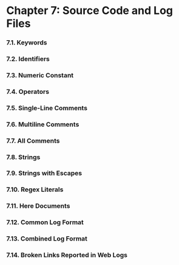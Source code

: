 # Chapter 7: Source Code and Log Files

### 7.1. Keywords
### 7.2. Identifiers
### 7.3. Numeric Constant
### 7.4. Operators
### 7.5. Single-Line Comments
### 7.6. Multiline Comments
### 7.7. All Comments
### 7.8. Strings 
### 7.9. Strings with Escapes
### 7.10. Regex Literals
### 7.11. Here Documents
### 7.12. Common Log Format
### 7.13. Combined Log Format
### 7.14. Broken Links Reported in Web Logs